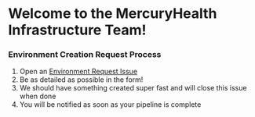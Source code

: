 # Welcome to the MercuryHealth Infrastructure Team!

### Environment Creation Request Process
1. Open an [Environment Request Issue](https://github.com/nkpatterson/caseclosed-infra/issues/new/choose)
1. Be as detailed as possible in the form!
1. We should have something created super fast and will close this issue when done
1. You will be notified as soon as your pipeline is complete
